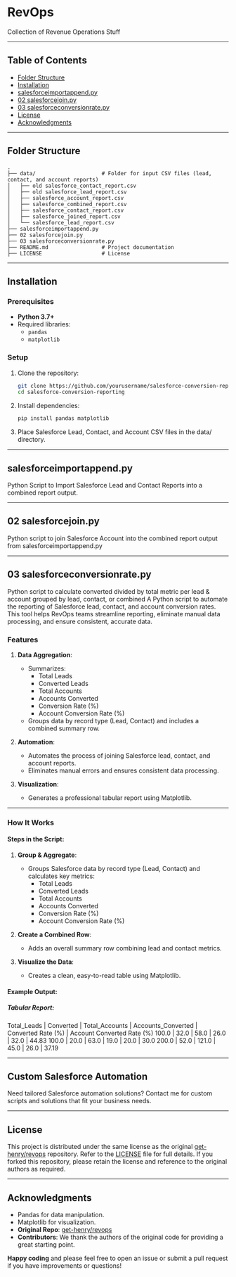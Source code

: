# RevOps
Collection of Revenue Operations Stuff

---

## Table of Contents

- [Folder Structure](#folder-structure)
- [Installation](#installation)
- [salesforceimportappend.py](#salesforceimportappend.py)
- [02 salesforcejoin.py](#02-salesforcejoin.py)
- [03 salesforceconversionrate.py](#03-salesforceconversionrate.py)
- [License](#license)
- [Acknowledgments](#acknowledgments)

---

## Folder Structure
```plaintext
.
├── data/                     # Folder for input CSV files (lead, contact, and account reports)
│   ├── old salesforce_contact_report.csv
│   ├── old salesforce_lead_report.csv
│   ├── salesforce_account_report.csv
│   ├── salesforce_combined_report.csv
│   ├── salesforce_contact_report.csv
│   ├── salesforce_joined_report.csv
│   └── salesforce_lead_report.csv
├── salesforceimportappend.py
├── 02 salesforcejoin.py
├── 03 salesforceconversionrate.py
├── README.md                 # Project documentation
├── LICENSE                   # License

```
---

## Installation

### Prerequisites
- **Python 3.7+**
- Required libraries:
  - `pandas`
  - `matplotlib`

### Setup
1. Clone the repository:
   ```bash
   git clone https://github.com/yourusername/salesforce-conversion-reporting.git
   cd salesforce-conversion-reporting
   ```
2.	Install dependencies:
    ```bash
    pip install pandas matplotlib
    ```
3.	Place Salesforce Lead, Contact, and Account CSV files in the data/ directory.

---


## salesforceimportappend.py
Python Script to Import Salesforce Lead and Contact Reports into a combined report output.

---

## 02 salesforcejoin.py
Python script to join Salesforce Account into the combined report output from salesforceimportappend.py

---

## 03 salesforceconversionrate.py
Python script to calculate converted divided by total metric per lead & account grouped by lead, contact, or combined
A Python script to automate the reporting of Salesforce lead, contact, and account conversion rates. This tool helps RevOps teams streamline reporting, eliminate manual data processing, and ensure consistent, accurate data.

### Features

1. **Data Aggregation**:
   - Summarizes:
     - Total Leads
     - Converted Leads
     - Total Accounts
     - Accounts Converted
     - Conversion Rate (%)
     - Account Conversion Rate (%)
   - Groups data by record type (Lead, Contact) and includes a combined summary row.

2. **Automation**:
   - Automates the process of joining Salesforce lead, contact, and account reports.
   - Eliminates manual errors and ensures consistent data processing.

3. **Visualization**:
   - Generates a professional tabular report using Matplotlib.

---

### How It Works

#### Steps in the Script:
1. **Group & Aggregate**:
   - Groups Salesforce data by record type (Lead, Contact) and calculates key metrics:
     - Total Leads
     - Converted Leads
     - Total Accounts
     - Accounts Converted
     - Conversion Rate (%)
     - Account Conversion Rate (%)

2. **Create a Combined Row**:
   - Adds an overall summary row combining lead and contact metrics.

3. **Visualize the Data**:
   - Creates a clean, easy-to-read table using Matplotlib.

#### Example Output:

##### Tabular Report:
Total_Leads | Converted | Total_Accounts | Accounts_Converted | Converted Rate (%) | Account Converted Rate (%)
100.0       | 32.0      | 58.0           | 26.0               | 32.0               | 44.83
100.0       | 20.0      | 63.0           | 19.0               | 20.0               | 30.0
200.0       | 52.0      | 121.0          | 45.0               | 26.0               | 37.19

---

## Custom Salesforce Automation

Need tailored Salesforce automation solutions? Contact me for custom scripts and solutions that fit your business needs.

---

## License

This project is distributed under the same license as the original [get-henry/revops](https://github.com/get-henry/revops) repository. Refer to the [LICENSE](LICENSE) file for full details. If you forked this repository, please retain the license and reference to the original authors as required.

---

## Acknowledgments
-	Pandas for data manipulation.
-	Matplotlib for visualization.
- **Original Repo**: [get-henry/revops](https://github.com/get-henry/revops)  
- **Contributors**: We thank the authors of the original code for providing a great starting point.

**Happy coding** and please feel free to open an issue or submit a pull request if you have improvements or questions!
